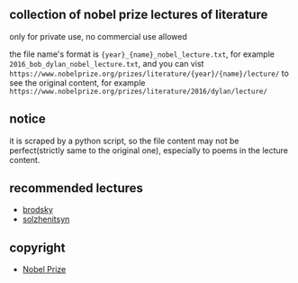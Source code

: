 ## collection of nobel prize lectures of literature

only for private use, no commercial use allowed

the file name's format is `{year}_{name}_nobel_lecture.txt`, for example `2016_bob_dylan_nobel_lecture.txt`, and you can vist 
`https://www.nobelprize.org/prizes/literature/{year}/{name}/lecture/` to see the original content, for example `https://www.nobelprize.org/prizes/literature/2016/dylan/lecture/`

## notice 

it is scraped by a python script, so the file content may not be perfect(strictly same to the original one), especially to poems in the lecture content. 

## recommended lectures
 
- [brodsky](1987_brodsky_nobel_lecture.txt)
- [solzhenitsyn](1970_solzhenitsyn_nobel_lecture.txt)

## copyright

- [Nobel Prize](https://www.nobelprize.org/)